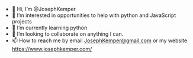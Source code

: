 - 👋 Hi, I’m @JosephKemper
- 👀 I’m interested in opportunities to help with python and JavaScript projects 
- 🌱 I’m currently learning python
- 💞️ I’m looking to collaborate on anything I can.
- 📫 How to reach me by email JosephKemper@gmail.com or my website https://www.josephkemper.com/

<!---
JosephKemper/JosephKemper is a ✨ special ✨ repository because its `README.md` (this file) appears on your GitHub profile.
You can click the Preview link to take a look at your changes.
--->
